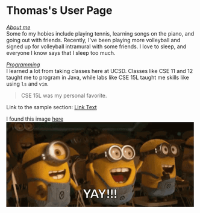 # Thomas's User Page

<ins>*About me*</ins>\
Some fo my hobies include playing tennis, learning songs on the piano, and going out with friends. Recently, I've been playing more volleyball and signed up for volleyball intramural with some friends. I love to sleep, and everyone I know says that I sleep too much. 

<ins>*Programming*</ins>\
I learned a lot from taking classes here at UCSD. Classes like CSE 11 and 12 taught me to program in Java, while labs like CSE 15L taught me skills like using `ls` and `vim`.
> CSE 15L was my personal favorite.

Link to the sample section: [Link Text](#thomass-user-page)

I found this image [here](https://www.google.com/search?sca_esv=f64da35ce9424cb3&q=yay!&udm=2&fbs=ABzOT_CWdhQLP1FcmU5B0fn3xuWpA-dk4wpBWOGsoR7DG5zJBjLjqIC1CYKD9D-DQAQS3Z598VAVBnbpHrmLO7c8q4i29MHIoj62rC0KLNSn9Sz5z3esFN5drB9QO4K_J7PbHKiOJnkbQL94KPMWWfP42kcXLmA05Kz_kWSlBbJw3EyH2rvflvwG7CF_3RriU7tNogaTVRNHY8WquDbJw9ZbEZR3LqeFVg&sa=X&ved=2ahUKEwi875O0ocSMAxXQBUQIHXmFAsUQtKgLegQIDRAB&biw=1383&bih=737&dpr=2.5)\
![](rugby-yay.png)
